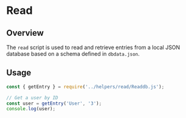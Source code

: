 # Read

## Overview

The `read` script is used to read and retrieve entries from a local JSON database based on a schema defined in `dbdata.json`.

## Usage

```js
const { getEntry } = require('../helpers/read/Readdb.js');

// Get a user by ID
const user = getEntry('User', '3');
console.log(user);
